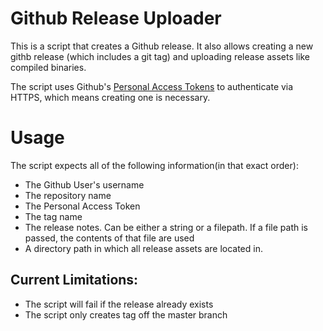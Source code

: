 # Github Release Uploader

This is a script that creates a Github release. It also allows creating a
new githb release (which includes a git tag) and uploading release assets
like compiled binaries.

The script uses Github's
[Personal Access Tokens](https://github.com/settings/tokens) to
authenticate via HTTPS, which means creating one is necessary.

# Usage

The script expects all of the following information(in that exact order):

* The Github User's username
* The repository name
* The Personal Access Token
* The tag name
* The release notes. Can be either a string or a filepath. 
If a file path is passed, the contents of that file are used
* A directory path in which all release assets are located in.

## Current Limitations:

* The script will fail if the release already exists
* The script only creates tag off the master branch
